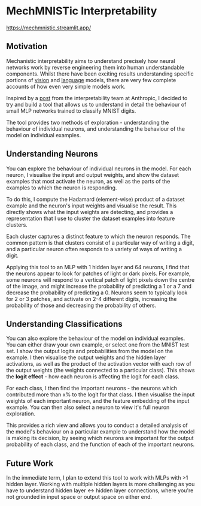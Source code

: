 # MechMNISTic Interpretability

https://mechmnistic.streamlit.app/

## Motivation

Mechanistic interpretability aims to understand precisely how neural networks work by reverse engineering them into human understandable components.
Whilst there have been exciting results understanding specific portions of [vision](https://distill.pub/2020/circuits/) and [language](https://transformer-circuits.pub/) models, there are very few complete accounts of how even very simple models work.

Inspired by a [post](https://transformer-circuits.pub/2024/jan-update/index.html#mnist-sparse) from the interpretability team at Anthropic, I decided to try and build a tool that allows us to understand in detail the behaviour of small MLP networks trained to classify MNIST digits.

The tool provides two methods of exploration - understanding the behaviour of individual neurons, and understanding the behaviour of the model on individual examples.

## Understanding Neurons

You can explore the behaviour of individual neurons in the model. For each neuron, I visualise the input and output weights, and show the dataset examples that most activate the neuron, as well as the parts of the examples to which the neuron is responding. 

To do this, I compute the Hadamard (element-wise) product of a dataset example and the neuron's input weights and visualise the result. This directly shows what the input weights are detecting, and provides a representation that I use to cluster the dataset examples into feature clusters.

Each cluster captures a distinct feature to which the neuron responds. The common pattern is that clusters consist of a particular way of writing a digit, and a particular neuron often responds to a variety of ways of writing a digit.

Applying this tool to an MLP with 1 hidden layer and 64 neurons, I find that the neurons appear to look for patches of light or dark pixels. For example, some neurons will respond to a vertical patch of light pixels down the centre of the image, and might increase the probability of predicting a 1 or a 7 and decrease the probability of predicting a 0. Neurons seem to typically look for 2 or 3 patches, and activate on 2-4 different digits, increasing the probability of those and decreasing the probability of others.

## Understanding Classifications

You can also explore the behaviour of the model on individual examples. You can either draw your own example, or select one from the MNIST test set. 
I show the output logits and probabilities from the model on the example. I then visualise the output weights and the hidden layer activations, as well as the product of the activation vector with each row of the output weights (the weights connected to a particular class). This shows the **logit effect** - how each neuron is affecting the logit for each class.

For each class, I then find the important neurons - the neurons which contributed more than x% to the logit for that class.
I then visualise the input weights of each important neuron, and the feature embedding of the input example. You can then also select a neuron to view it's full neuron exploration.

This provides a rich view and allows you to conduct a detailed analysis of the model's behaviour on a particular example to understand how the model is making its decision, by seeing which neurons are important for the output probability of each class, and the function of each of the important neurons.

## Future Work

In the immediate term, I plan to extend this tool to work with MLPs with >1 hidden layer. Working with multiple hidden layers is more challenging as you have to understand hidden layer <-> hidden layer connections, where you're not grounded in input space or output space on either end.


